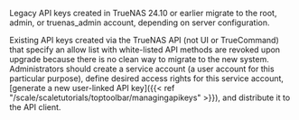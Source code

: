 &NewLine;

Legacy API keys created in TrueNAS 24.10 or earlier migrate to the root, admin, or truenas_admin account, depending on server configuration.

Existing API keys created via the TrueNAS API (not UI or TrueCommand) that specify an allow list with white-listed API methods are revoked upon upgrade because there is no clean way to migrate to the new system.
Administrators should create a service account (a user account for this particular purpose), define desired access rights for this service account, [generate a new user-linked API key]({{< ref "/scale/scaletutorials/toptoolbar/managingapikeys" >}}), and distribute it to the API client.
